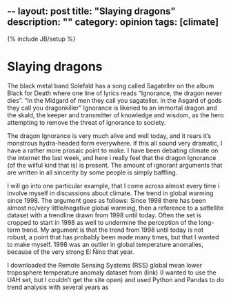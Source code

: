 --
layout: post
title: "Slaying dragons"
description: ""
category: opinion
tags: [climate]
---
{% include JB/setup %}

# Slaying dragons

The black metal band Solefald has a song called Sagateller on the album Black for Death where one line of lyrics reads “Ignorance, the dragon never dies”. “In the Midgard of men they call you sagateller. In the Asgard of gods they call you dragonkiller” Ignorance is likened to an immortal dragon and the skald, the keeper and transmitter of knowledge and wisdom, as the hero attempting to remove the threat of ignorance to society.

The dragon Ignorance is very much alive and well today, and it rears it’s monstrous hydra-headed form everywhere. If this all sound very dramatic, I have a rather more prosaic point to make. I have been debating climate on the internet the last week, and here i really feel that the dragon Ignorance (of the wilful kind that is) is present. The amount of ignorant arguments that are written in all sincerity by some people is simply baffling. 

I will go into one particular example, that I come across almost every time i involve myself in discussions about climate. The trend in global warming since 1998. The argument goes as follows: Since 1998 there has been almost no/very little/negative global warming, then a reference to a sattellite dataset with a trendline drawn from 1998 until today. Often the set is cropped to start in 1998 as well to undermine the perception of the long-term trend. My argument is that the trend from 1998 until today is not robust, a point that has probably been made many times, but that I wanted to make myself. 1998 was an outlier in global temperature anomalies, because of the very strong El Ñino that year. 

I downloaded the Remote Sensing Systems (RSS) global mean lower troposphere temperature anomaly dataset from (link) (I wanted to use the UAH set, but I couldn’t get the site open) and used Python and Pandas to do trend analysis with several years as
